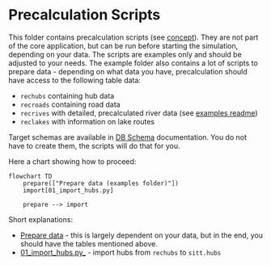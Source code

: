 # Precalculation Scripts

This folder contains precalculation scripts (see [concept](../readmes/concept.md)). They are not part of the core
application, but can be run before starting the simulation, depending on your data. The scripts are examples only and
should be adjusted to your needs. The example folder also contains a lot of scripts to prepare data - depending on what
data you have, precalculation should have access to the following table data:

* `rechubs` containing hub data
* `recroads` containing road data
* `recrives` with detailed, precalculated river data (see [examples readme](../examples/README.md))
* `reclakes` with information on lake routes

Target schemas are available in [DB Schema](../readmes/database_schema.sql) documentation. You do not have to create
them, the scripts will do that for you.

Here a chart showing how to proceed:

```mermaid
flowchart TD
    prepare(["Prepare data (examples folder)"])
    import[01_import_hubs.py]
    
    prepare --> import
```

Short explanations:

* [Prepare data](../examples/README.md) - this is largely dependent on your data, but in the end, you should have the
  tables mentioned above.
* [01_import_hubs.py_](01_import_hubs.py) - import hubs from `rechubs` to `sitt.hubs`
